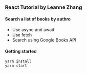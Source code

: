 ### React Tutorial by Leanne Zhang

#### Search a list of books by authro

- Use async and await
- Use fetch
- Search using Google Books API

#### Getting started
```
yarn install
yarn start
```
